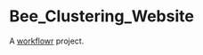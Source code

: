 # Bee_Clustering_Website

A [workflowr][] project.

[workflowr]: https://github.com/jdblischak/workflowr
